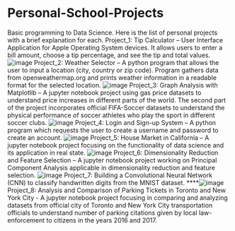 # Personal-School-Projects
Basic programming to Data Science. 
Here is the list of personal projects with a brief explanation for each.
Project_1: Tip Calculator – User Interface Application for Apple Operating System devices. It allows users to enter a bill amount, choose a tip percentage, and see the tip and total values.  ![image](https://github.com/NicoDev139/Personal-School-Projects/assets/48260644/4fb95173-a9f4-4f14-a3df-b40cf3d79a43)
Project_2: Weather Selector – A python program that allows the user to input a location (city, country or zip code). Program gathers data from openweathermap.org and prints weather information in a readable format for the selected location. ![image](https://github.com/NicoDev139/Personal-School-Projects/assets/48260644/6ea54933-e641-4fb6-b5d8-e3134aaa8a34)
Project_3: Graph Analysis with Matplotlib – A jupyter notebook project using gas price datasets to understand price increases in different parts of the world. The second part of the project incorporates official FIFA-Soccer datasets to understand the physical performance of soccer athletes who play the sport in different soccer clubs. ![image](https://github.com/NicoDev139/Personal-School-Projects/assets/48260644/083c3b9c-b84a-4100-991b-06f857b6ca9c)
Project_4: Login and Sign-up System – A python program which requests the user to create a username and password to create an account.  ![image](https://github.com/NicoDev139/Personal-School-Projects/assets/48260644/be2f7ec0-3c55-4217-8578-db68d2080bc8)
Project_5: House Market in California – A jupyter notebook project focusing on the functionality of data science and its application in real state.  ![image](https://github.com/NicoDev139/Personal-School-Projects/assets/48260644/4e69d45f-71c4-4b4f-b4a5-727437717769)
Project_6: Dimensionality Reduction and Feature Selection – A jupyter notebook project working on Principal Component Analysis applicable in dimensionality reduction and feature selection. ![image](https://github.com/NicoDev139/Personal-School-Projects/assets/48260644/abd89588-e374-48c6-b398-042ec2541367)
Project_7: Building a Convolutional Neural Network (CNN) to classify handwritten digits from the MNIST dataset.  ****![image](https://github.com/NicoDev139/Personal-School-Projects/assets/48260644/fa46fa26-a944-42e7-974a-315c7c08f241)
Project_8: Analysis and Comparison of Parking Tickets in Toronto and New York City - A jupyter notebook project focusing in comparing and analyzing datasets from official city of Toronto and New York City transportation officials to understand number of parking citations given by local law-enforcement to citizens in the years 2016 and 2017.  
